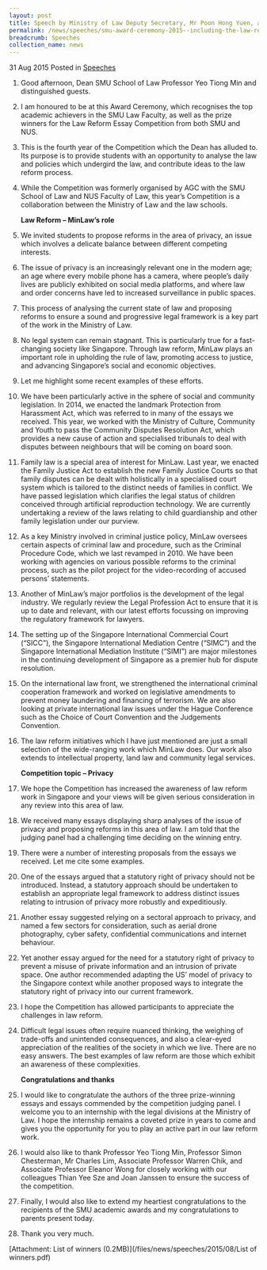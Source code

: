 ```yaml
---
layout: post
title: Speech by Ministry of Law Deputy Secretary, Mr Poon Hong Yuen, at the SMU Award Ceremony 2015
permalink: /news/speeches/smu-award-ceremony-2015--including-the-law-reform-essay-competit
breadcrumb: Speeches
collection_name: news
---
```



31 Aug 2015 Posted in [Speeches](/news/speeches)

 1. Good afternoon, Dean SMU School of Law Professor Yeo Tiong Min and distinguished guests.


 2. I am honoured to be at this Award Ceremony, which recognises the top academic achievers in the SMU Law Faculty, as well as the prize winners for the Law Reform Essay Competition from both SMU and NUS.


 3. This is the fourth year of the Competition which the Dean has alluded to. Its purpose is to provide students with an opportunity to analyse the law and policies which undergird the law, and contribute ideas to the law reform process.


 4. While the Competition was formerly organised by AGC with the SMU School of Law and NUS Faculty of Law, this year’s Competition is a collaboration between the Ministry of Law and the law schools.
    
    **Law Reform – MinLaw’s role**

 5. We invited students to propose reforms in the area of privacy, an issue which involves a delicate balance between different competing interests.


 6. The issue of privacy is an increasingly relevant one in the modern age; an age where every mobile phone has a camera, where people’s daily lives are publicly exhibited on social media platforms, and where law and order concerns have led to increased surveillance in public spaces.


 7. This process of analysing the current state of law and proposing reforms to ensure a sound and progressive legal framework is a key part of the work in the Ministry of Law.


 8. No legal system can remain stagnant. This is particularly true for a fast-changing society like Singapore. Through law reform, MinLaw plays an important role in upholding the rule of law, promoting access to justice, and advancing Singapore’s social and economic objectives.


 9. Let me highlight some recent examples of these efforts.

10. We have been particularly active in the sphere of social and community legislation. In 2014, we enacted the landmark Protection from Harassment Act, which was referred to in many of the essays we received. This year, we worked with the Ministry of Culture, Community and Youth to pass the Community Disputes Resolution Act, which provides a new cause of action and specialised tribunals to deal with disputes between neighbours that will be coming on board soon.


11. Family law is a special area of interest for MinLaw. Last year, we enacted the Family Justice Act to establish the new Family Justice Courts so that family disputes can be dealt with holistically in a specialised court system which is tailored to the distinct needs of families in conflict. We have passed legislation which clarifies the legal status of children conceived through artificial reproduction technology. We are currently undertaking a review of the laws relating to child guardianship and other family legislation under our purview.


12. As a key Ministry involved in criminal justice policy, MinLaw oversees certain aspects of criminal law and procedure, such as the Criminal Procedure Code, which we last revamped in 2010. We have been working with agencies on various possible reforms to the criminal process, such as the pilot project for the video-recording of accused persons’ statements.


13. Another of MinLaw’s major portfolios is the development of the legal industry. We regularly review the Legal Profession Act to ensure that it is up to date and relevant, with our latest efforts focussing on improving the regulatory framework for lawyers.


14. The setting up of the Singapore International Commercial Court (“SICC”), the Singapore International Mediation Centre (“SIMC”) and the Singapore International Mediation Institute (“SIMI”) are major milestones in the continuing development of Singapore as a premier hub for dispute resolution.


15. On the international law front, we strengthened the international criminal cooperation framework and worked on legislative amendments to prevent money laundering and financing of terrorism. We are also looking at private international law issues under the Hague Conference such as the Choice of Court Convention and the Judgements Convention.


16. The law reform initiatives which I have just mentioned are just a small selection of the wide-ranging work which MinLaw does. Our work also extends to intellectual property, land law and community legal services.
    
    **Competition topic – Privacy**


17. We hope the Competition has increased the awareness of law reform work in Singapore and your views will be given serious consideration in any review into this area of law.


18. We received many essays displaying sharp analyses of the issue of privacy and proposing reforms in this area of law. I am told that the judging panel had a challenging time deciding on the winning entry.


19. There were a number of interesting proposals from the essays we received. Let me cite some examples.


20. One of the essays argued that a statutory right of privacy should not be introduced. Instead, a statutory approach should be undertaken to establish an appropriate legal framework to address distinct issues relating to intrusion of privacy more robustly and expeditiously.


21. Another essay suggested relying on a sectoral approach to privacy, and named a few sectors for consideration, such as aerial drone photography, cyber safety, confidential communications and internet behaviour.


22. Yet another essay argued for the need for a statutory right of privacy to prevent a misuse of private information and an intrusion of private space.  One author recommended adapting the US’ model of privacy to the Singapore context while another proposed ways to integrate the statutory right of privacy into our current framework.


23. I hope the Competition has allowed participants to appreciate the challenges in law reform.


24. Difficult legal issues often require nuanced thinking, the weighing of trade-offs and unintended consequences, and also a clear-eyed appreciation of the realities of the society in which we live. There are no easy answers. The best examples of law reform are those which exhibit an awareness of these complexities.
    
    **Congratulations and thanks**


25. I would like to congratulate the authors of the three prize-winning essays and essays commended by the competition judging panel. I welcome you to an internship with the legal divisions at the Ministry of Law. I hope the internship remains a coveted prize in years to come and gives you the opportunity for you to play an active part in our law reform work.


26. I would also like to thank Professor Yeo Tiong Min, Professor Simon Chesterman, Mr Charles Lim, Associate Professor Warren Chik, and Associate Professor Eleanor Wong for closely working with our colleagues Thian Yee Sze and Joan Janssen to ensure the success of the competition.


27. Finally, I would also like to extend my heartiest congratulations to the recipients of the SMU academic awards and my congratulations to parents present today.


28. Thank you very much.


[Attachment: List of winners (0.2MB)](/files/news/speeches/2015/08/List of winners.pdf)


